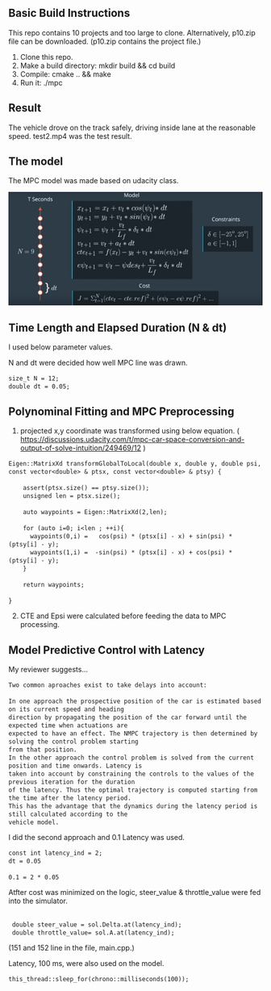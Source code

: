 [//]: # (Image References)
[image0]: ./resources/mpc_model.jpg 

## Basic Build Instructions

This repo contains 10 projects and too large to clone. Alternatively, p10.zip file can be downloaded. (p10.zip contains the project file.)

1. Clone this repo.
2. Make a build directory: mkdir build && cd build
3. Compile: cmake .. && make
4. Run it: ./mpc


## Result

The vehicle drove on the track safely, driving inside lane at the reasonable speed. test2.mp4 was the test result.


## The model

The MPC model was made based on udacity class.

![alt text][image0]

## Time Length and Elapsed Duration (N & dt)

I used below parameter values. 

N and dt were decided how well MPC line was drawn. 
```
size_t N = 12;
double dt = 0.05;
```

## Polynominal Fitting and MPC Preprocessing

1. projected x,y coordinate was transformed using below equation. 
( https://discussions.udacity.com/t/mpc-car-space-conversion-and-output-of-solve-intuition/249469/12 )



```
Eigen::MatrixXd transformGlobalToLocal(double x, double y, double psi, const vector<double> & ptsx, const vector<double> & ptsy) {

    assert(ptsx.size() == ptsy.size());
    unsigned len = ptsx.size();

    auto waypoints = Eigen::MatrixXd(2,len);

    for (auto i=0; i<len ; ++i){
      waypoints(0,i) =   cos(psi) * (ptsx[i] - x) + sin(psi) * (ptsy[i] - y);
      waypoints(1,i) =  -sin(psi) * (ptsx[i] - x) + cos(psi) * (ptsy[i] - y);  
    } 

    return waypoints;

}
```

2. CTE and Epsi were calculated before feeding the data to MPC processing.


## Model Predictive Control with Latency

My reviewer suggests...

```
Two common aproaches exist to take delays into account:

In one approach the prospective position of the car is estimated based on its current speed and heading
direction by propagating the position of the car forward until the expected time when actuations are
expected to have an effect. The NMPC trajectory is then determined by solving the control problem starting
from that position.
In the other approach the control problem is solved from the current position and time onwards. Latency is
taken into account by constraining the controls to the values of the previous iteration for the duration
of the latency. Thus the optimal trajectory is computed starting from the time after the latency period.
This has the advantage that the dynamics during the latency period is still calculated according to the
vehicle model.
```

I did the second approach and 0.1 Latency was used.

```
const int latency_ind = 2;
dt = 0.05

0.1 = 2 * 0.05

```

Atfter cost was minimized on the logic, steer_value & throttle_value were fed into the simulator. 

```
 
 double steer_value = sol.Delta.at(latency_ind);
 double throttle_value= sol.A.at(latency_ind);

 ```
 (151 and 152 line in the file, main.cpp.) 



Latency, 100 ms, were also used on the model.

```
this_thread::sleep_for(chrono::milliseconds(100));
```